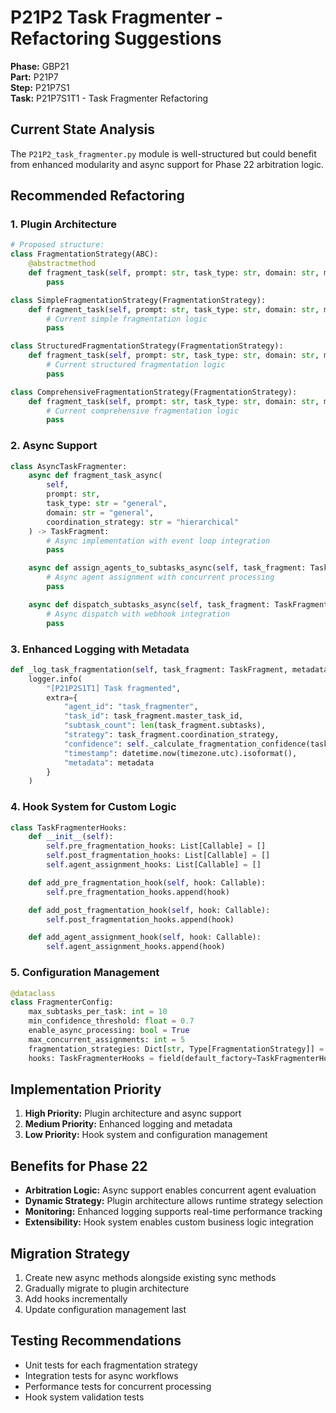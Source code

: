 # P21P2 Task Fragmenter - Refactoring Suggestions
**Phase:** GBP21  
**Part:** P21P7  
**Step:** P21P7S1  
**Task:** P21P7S1T1 - Task Fragmenter Refactoring

## Current State Analysis
The `P21P2_task_fragmenter.py` module is well-structured but could benefit from enhanced modularity and async support for Phase 22 arbitration logic.

## Recommended Refactoring

### 1. Plugin Architecture
```python
# Proposed structure:
class FragmentationStrategy(ABC):
    @abstractmethod
    def fragment_task(self, prompt: str, task_type: str, domain: str, master_task_id: str) -> List[Subtask]:
        pass

class SimpleFragmentationStrategy(FragmentationStrategy):
    def fragment_task(self, prompt: str, task_type: str, domain: str, master_task_id: str) -> List[Subtask]:
        # Current simple fragmentation logic
        pass

class StructuredFragmentationStrategy(FragmentationStrategy):
    def fragment_task(self, prompt: str, task_type: str, domain: str, master_task_id: str) -> List[Subtask]:
        # Current structured fragmentation logic
        pass

class ComprehensiveFragmentationStrategy(FragmentationStrategy):
    def fragment_task(self, prompt: str, task_type: str, domain: str, master_task_id: str) -> List[Subtask]:
        # Current comprehensive fragmentation logic
        pass
```

### 2. Async Support
```python
class AsyncTaskFragmenter:
    async def fragment_task_async(
        self,
        prompt: str,
        task_type: str = "general",
        domain: str = "general",
        coordination_strategy: str = "hierarchical"
    ) -> TaskFragment:
        # Async implementation with event loop integration
        pass

    async def assign_agents_to_subtasks_async(self, task_fragment: TaskFragment) -> Dict[str, str]:
        # Async agent assignment with concurrent processing
        pass

    async def dispatch_subtasks_async(self, task_fragment: TaskFragment) -> Dict[str, Any]:
        # Async dispatch with webhook integration
        pass
```

### 3. Enhanced Logging with Metadata
```python
def _log_task_fragmentation(self, task_fragment: TaskFragment, metadata: Dict[str, Any]):
    logger.info(
        "[P21P2S1T1] Task fragmented",
        extra={
            "agent_id": "task_fragmenter",
            "task_id": task_fragment.master_task_id,
            "subtask_count": len(task_fragment.subtasks),
            "strategy": task_fragment.coordination_strategy,
            "confidence": self._calculate_fragmentation_confidence(task_fragment),
            "timestamp": datetime.now(timezone.utc).isoformat(),
            "metadata": metadata
        }
    )
```

### 4. Hook System for Custom Logic
```python
class TaskFragmenterHooks:
    def __init__(self):
        self.pre_fragmentation_hooks: List[Callable] = []
        self.post_fragmentation_hooks: List[Callable] = []
        self.agent_assignment_hooks: List[Callable] = []

    def add_pre_fragmentation_hook(self, hook: Callable):
        self.pre_fragmentation_hooks.append(hook)

    def add_post_fragmentation_hook(self, hook: Callable):
        self.post_fragmentation_hooks.append(hook)

    def add_agent_assignment_hook(self, hook: Callable):
        self.agent_assignment_hooks.append(hook)
```

### 5. Configuration Management
```python
@dataclass
class FragmenterConfig:
    max_subtasks_per_task: int = 10
    min_confidence_threshold: float = 0.7
    enable_async_processing: bool = True
    max_concurrent_assignments: int = 5
    fragmentation_strategies: Dict[str, Type[FragmentationStrategy]] = field(default_factory=dict)
    hooks: TaskFragmenterHooks = field(default_factory=TaskFragmenterHooks)
```

## Implementation Priority
1. **High Priority:** Plugin architecture and async support
2. **Medium Priority:** Enhanced logging and metadata
3. **Low Priority:** Hook system and configuration management

## Benefits for Phase 22
- **Arbitration Logic:** Async support enables concurrent agent evaluation
- **Dynamic Strategy:** Plugin architecture allows runtime strategy selection
- **Monitoring:** Enhanced logging supports real-time performance tracking
- **Extensibility:** Hook system enables custom business logic integration

## Migration Strategy
1. Create new async methods alongside existing sync methods
2. Gradually migrate to plugin architecture
3. Add hooks incrementally
4. Update configuration management last

## Testing Recommendations
- Unit tests for each fragmentation strategy
- Integration tests for async workflows
- Performance tests for concurrent processing
- Hook system validation tests 